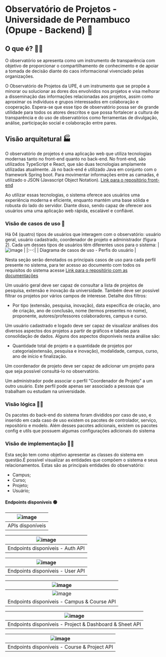 # Observatório de Projetos - Universidade de Pernambuco (Opupe - Backend) 🔭

## O que é? 🤷‍♂️
O observatório se apresenta como um instrumento de transparência com objetivo de proporcionar o compartilhamento de conhecimento e de apoiar a tomada de decisão diante do caos informacional vivenciado pelas organizações.

O Observatório de Projetos da UPE, é um instrumento que se propõe a minorar ou solucionar as dores dos envolvidos nos projetos e visa melhorar a disseminação das informações relacionadas aos projetos,
assim como aproximar os indivíduos e grupos interessados em colaboração e
cooperação. Espera-se que esse tipo de observatório possa ser de grande utilidade para
todos os atores descritos e que possa fortalecer a cultura de transparência e do uso de
observatórios como ferramentas de divulgação, análise, participação social e
colaboração entre pares.

## Visão arquitetural 🏭
O observatório de projetos é uma aplicação web que utiliza tecnologias modernas tanto no front-end quanto no back-end. No front-end, são utilizados TypeScript e React, que são duas tecnologias amplamente utilizadas atualmente. Já no back-end é utilizado Java em conjunto com o framework Spring boot. Para movimentar informações entre as camadas, é utilizado o JSON (Javascript Object Notation).
[Link para o repositório front-end](https://github.com/kvojps/op_upe-front)

Ao utilizar essas tecnologias, o sistema oferece aos usuários uma experiência moderna e eficiente, enquanto mantém uma base sólida e robusta do lado do servidor. Diante disso, sendo capaz de oferecer aos usuários uma uma aplicação web rápida, escalável e confiável.

### Visão de casos de uso 👤
Há 04 (quatro) tipos de usuários que interagem com o observatório: usuário geral, usuário cadastrado, coordenador de projeto e administrador (figura 2). Cada um desses tipos de usuários têm diferentes usos para o sistema:
| ![image](https://github.com/kvojps/op_upe-back/assets/62623689/0eeb2982-542d-4144-8d98-187913312ba2) |
|:--:|
| Diagrama de casos de uso - Perfis do usuário |

Nesta seção serão denotados os principais casos de uso para cada perfil presente no sistema, para ter acesso ao documento com todos os requisitos do sistema acesse [Link para o repositório com as documentações](https://github.com/kvojps/tcc-engenharia-software)

Um usuário geral deve ser capaz de consultar a lista de projetos de pesquisa, extensão e inovação da universidade. Também deve ser possível filtrar os projetos por vários campos de interesse. Detalhe dos filtros:
* Por tipo (extensão, pesquisa, inovação), data específica de criação, ano de criação, ano de conclusão, nome (termos presentes no nome), proponente, autores/professores colaboradores, campus e curso.

Um usuário cadastrado e logado deve ser capaz de visualizar análises dos diversos aspectos dos projetos a partir de gráficos e tabelas para consolidação de dados. Alguns dos aspectos disponíveis nesta análise  são:
* Quantidade total de projeto e a quantidade de projetos por categoria(extensão, pesquisa e inovação), modalidade, campus, curso, ano de início e finalização.

Um coordenador de projeto deve ser capaz de adicionar um projeto para que seja possível consultá-lo no observatório.

Um administrador pode associar o perfil “Coordenador de Projeto” a um outro usuário. Este perfil pode apenas ser associado a pessoas que trabalham ou estudam na universidade.

### Visão lógica 🖖🏾
Os pacotes do back-end do sistema foram divididos por caso de uso, e inserido em cada caso de uso existem os pacotes de controlador, serviço, repositório e modelo. Além desses pacotes adicionais, existem os pacotes config e utils que possuem algumas configurações adicionais do sistema

### Visão de implementação 🧑‍💻
Esta seção tem como objetivo apresentar as classes do sistema em questão.É possível visualizar as entidades que compõem o sistema e seus relacionamentos. Estas são as principais entidades do observatório:
* Campus;
* Curso;
* Projeto;
* Usuário;

#### Endpoints disponíveis 🟢
| ![image](https://github.com/kvojps/op_upe-back/assets/62623689/293d78ff-bc82-4928-add7-e3e80efbaf34)|
|:--:|
| APIs disponíveis |

| ![image](https://github.com/kvojps/op_upe-back/assets/62623689/7dae146e-3367-404a-94f8-bce65d00a88f)|
|:--:|
| Endpoints disponíveis - Auth API |

| ![image](https://github.com/kvojps/op_upe-back/assets/62623689/c8b62373-8d80-4873-9469-a3f9c9d6fe7f) |
|:--:|
| Endpoints disponíveis - User API |

| ![image](https://github.com/kvojps/op_upe-back/assets/62623689/537bd2ae-6837-479d-b3b9-10f688dd7f9f) |
|:--:|
| ![image](https://github.com/kvojps/op_upe-back/assets/62623689/3e50a9e2-f95d-4fba-bc62-4e2bdc772c1d) |
| Endpoints disponíveis - Campus & Course API |

| ![image](https://github.com/kvojps/op_upe-back/assets/62623689/b3a9cd42-4825-429b-bdf7-5be1f1077318) |
|:--:|
| Endpoints disponíveis - Project & Dashboard & Sheet API |

|![image](https://github.com/kvojps/op_upe-back/assets/62623689/e19d4f5e-719f-421c-b10e-96db638757e0) |
|:--:|
| Endpoints disponíveis - Course & Project API |
